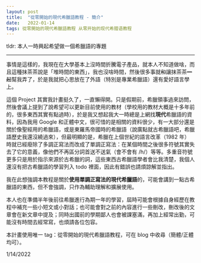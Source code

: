 ```yaml
---
layout: post
title:  "從零開始的現代希臘語教程 - 簡介"
date:   2022-01-14
tags: 從零開始的現代希臘語教程 从零开始的现代希腊语教程
---
```


tldr: 本人一時興起希望做一個希臘語的專題

***

事情是這樣的，我現在在大學基本上沒時間折騰電子產品，就本人不知道做啥，而且這種抹茶茶說是「堆時間的東西」，我也沒啥時間，然後很多事就~~和~~讓抹茶茶~~一起~~幫我弄了，於是我就把心思放在了外語（特別是專業希臘語）還有愛好語言學上。

這個 Project 其實我計畫挺久了，一直懶得開。只是假期前，希臘領事過來訪問，然後會議上提到了說希望可以更新目前使用的教材（學校用的教材大概是十多年前的，很多東西其實有點過時），於是我又想起我大一時總是上網找**現代**希臘語的資料，因為我用 Google 和正體中文，很可惜的是相關的資料很少，有一大部分還是關於像聖經用的希臘語，或是東羅馬帝國時的希臘語（說廣點就古希臘語吧，希臘語歷史我還沒繞過來），但最明顯的是，希臘在上個世紀的語言改革（1982 年）時就已經廢除了多調正寫法而改成了單調正寫法：在某個時間之後很多符號其實失去了它的意義，像他們不再區分詞首送不送氣（會不會有 /h/）等等。多重音符號更多只是用於指示來源於古希臘的詞，這些東西古希臘語學者會比我清楚，我個人還沒有把古希臘語的學習列入 todo 裡面，因此有錯誤也請煩諒解並指出。

我在此想強調本教程是關於**使用單調正寫法的現代希臘語**的，可能會講到一點古希臘語的東西，但不會強調，只作為輔助理解和擴展使用。

本人也在準備半年後前往希臘進行為期一年的學習，屆時可能會根據自身經歷在教程中補充一些小短文或小對話；也可能會對之前的內容進行一些刪改，刪改後的文章會在新文章中提及；同時出國前的學期鄙人也會被課塞滿，再加上經常出勤，可能沒有時間去經常寫，也煩請各位包容。

本計畫使用唯一 tag：從零開始的現代希臘語教程，可在 blog 中收尋（簡體/正體均可）。

1/14/2022

